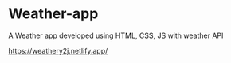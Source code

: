 # Weather-app
A Weather app developed using HTML, CSS, JS with weather API


https://weathery2j.netlify.app/
